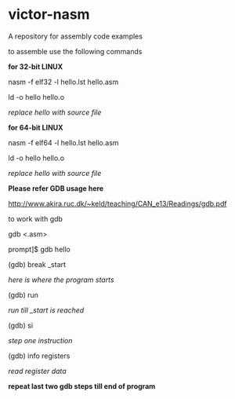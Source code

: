 victor-nasm
===========

A repository for assembly code examples

to assemble use the following commands

**for 32-bit LINUX**

nasm -f elf32 -l hello.lst hello.asm

ld -o hello hello.o

*replace hello with source file*

**for 64-bit LINUX**

nasm -f elf64 -l hello.lst hello.asm

ld -o hello hello.o


*replace hello with source file*

**Please refer GDB usage here**

http://www.akira.ruc.dk/~keld/teaching/CAN_e13/Readings/gdb.pdf

to work with gdb

gdb <.asm>

prompt]$ gdb hello

(gdb) break _start 

*here is where the program starts*

(gdb) run

*run till _start is reached*

(gdb) si

*step one instruction*

(gdb) info registers

*read register data*

**repeat last two gdb steps till end of program**
